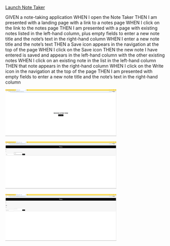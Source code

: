 [Launch Note Taker](https://stevesnotetaker-afd635579f1a.herokuapp.com/)

GIVEN a note-taking application
WHEN I open the Note Taker
THEN I am presented with a landing page with a link to a notes page
WHEN I click on the link to the notes page
THEN I am presented with a page with existing notes listed in the left-hand column, plus empty fields to enter a new note title and the note’s text in the right-hand column
WHEN I enter a new note title and the note’s text
THEN a Save icon appears in the navigation at the top of the page
WHEN I click on the Save icon
THEN the new note I have entered is saved and appears in the left-hand column with the other existing notes
WHEN I click on an existing note in the list in the left-hand column
THEN that note appears in the right-hand column
WHEN I click on the Write icon in the navigation at the top of the page
THEN I am presented with empty fields to enter a new note title and the note’s text in the right-hand column

<p>
  <img src="public/Screenshot%202023-07-11%20174116.png" width="350" title="hover text">
  </p>
  <p>
  <img src="public/Screenshot%202023-07-11%20174138.png" width="350" title="hover text">
  </p>
  <p>
  <img src="public/Screenshot%202023-07-11%20174150.png" width="350" title="hover text">
  </p>
